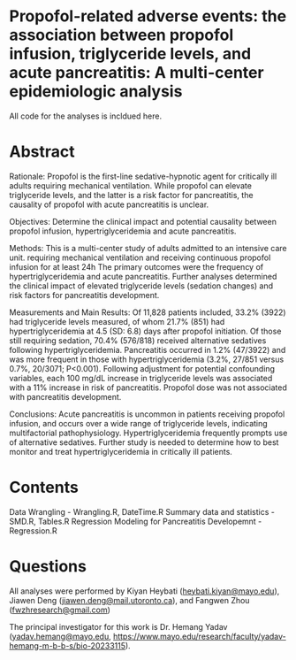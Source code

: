 # Propofol-related adverse events: the association between propofol infusion, triglyceride levels, and acute pancreatitis: A multi-center epidemiologic analysis
All code for the analyses is incldued here. 

# Abstract 
Rationale: Propofol is the first-line sedative-hypnotic agent for critically ill adults requiring mechanical ventilation. While propofol can elevate triglyceride levels, and the latter is a risk factor for pancreatitis, the causality of propofol with acute pancreatitis is unclear.

Objectives: Determine the clinical impact and potential causality between propofol infusion, hypertriglyceridemia and acute pancreatitis.

Methods: This is a multi-center study of adults admitted to an intensive care unit. requiring mechanical ventilation and receiving continuous propofol infusion for at least 24h The primary outcomes were the frequency of hypertriglyceridemia and acute pancreatitis. Further analyses determined the clinical impact of elevated triglyceride levels (sedation changes) and risk factors for pancreatitis development. 

Measurements and Main Results: Of 11,828 patients included, 33.2% (3922) had triglyceride levels measured, of whom 21.7% (851) had hypertriglyceridemia at 4.5 (SD: 6.8) days after propofol initiation. Of those still requiring sedation, 70.4% (576/818) received alternative sedatives following hypertriglyceridemia. Pancreatitis occurred in 1.2% (47/3922) and was more frequent in those with hypertriglyceridemia (3.2%, 27/851 versus 0.7%, 20/3071; P<0.001). Following adjustment for potential confounding variables, each 100 mg/dL increase in triglyceride levels was associated with a 11% increase in risk of pancreatitis. Propofol dose was not associated with pancreatitis development. 

Conclusions: Acute pancreatitis is uncommon in patients receiving propofol infusion, and occurs over a wide range of triglyceride levels, indicating multifactorial pathophysiology. Hypertriglyceridemia frequently prompts use of alternative sedatives. Further study is needed to determine how to best monitor and treat hypertriglyceridemia in critically ill patients.

# Contents
Data Wrangling - Wrangling.R, DateTime.R
Summary data and statistics - SMD.R, Tables.R
Regression Modeling for Pancreatitis Developemnt - Regression.R

# Questions
All analyses were performed by Kiyan Heybati (heybati.kiyan@mayo.edu), Jiawen Deng (jiawen.deng@mail.utoronto.ca), and Fangwen Zhou (fwzhresearch@gmail.com) 

The principal investigator for this work is Dr. Hemang Yadav (yadav.hemang@mayo.edu, https://www.mayo.edu/research/faculty/yadav-hemang-m-b-b-s/bio-20233115). 
